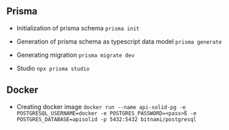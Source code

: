 ## Prisma

- Initialization of prisma schema
`prisma init`

- Generation of prisma schema as typescript data model
`prisma generate`

- Generating migration `prisma migrate dev`

- Studio `npx prisma studio`

## Docker

- Creating docker image `docker run --name api-solid-pg -e POSTGRESQL_USERNAME=docker -e POSTGRES_PASSWORD=<pass>ß -e POSTGRES_DATABASE=apisolid -p 5432:5432 bitnami/postgresql`
